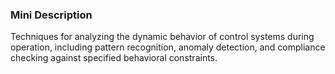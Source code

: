 ### Mini Description

Techniques for analyzing the dynamic behavior of control systems during operation, including pattern recognition, anomaly detection, and compliance checking against specified behavioral constraints.
